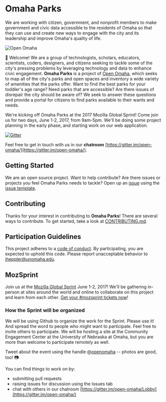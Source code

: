 # Omaha Parks

We are working with citizen, government, and nonprofit members to make government and civic data accessible to the residents of Omaha so that they can use and create new ways to engage with the city and its leadership and improve Omaha's quality of life.

![Open Omaha](https://github.com/open-omaha/project-ideas/raw/master/open-omaha-logo.png)

:tada: Welcome! We are a group of technologists, scholars, educators, scientists, coders, designers, and citizens seeking to tackle some of the city's pressing problems by leveraging technology and data to enhance civic engagement. **Omaha Parks** is a project of [Open Omaha](http://github.com/open-omaha/), which seeks to map all of the city's parks and open spaces and inventory a wide variety of amenities that the parks offer. Want to find the best parks for your toddler's age range? Need parks that are accessible? Are there issues of disrepair the city should be aware of? We seek to answer these questions and provide a portal for citizens to find parks available to their wants and needs.

We're kicking off Omaha Parks at the 2017 Mozilla Global Sprint! Come join us for two days, June 1-2, 2017, from 9am-5pm. We'll be doing some project planning in the early phase, and starting work on our web application.

[![Gitter](https://img.shields.io/gitter/room/TechnologyAdvice/Stardust.svg)](https://gitter.im/open-omaha/)

Feel free to get in touch with us in our **chatroom** [https://gitter.im/open-omaha/](https://gitter.im/open-omaha/).

## Getting Started

We are an open source project. Want to help contribute? Are there issues or projects you feel Omaha Parks needs to tackle? Open up an [issue](https://github.com/open-omaha/omaha-parks/issues) using the [issue template](https://github.com/open-omaha/omaha-parks/blob/master/ISSUE_TEMPLATE.md).

## Contributing

Thanks for your interest in contributing to **Omaha Parks**! There are several ways to contribute. To get started, take a look at [CONTRIBUTING.md](CONTRIBUTING.md).

## Participation Guidelines

This project adheres to a [code of conduct](CODE_OF_CONDUCT.md). By participating, you are expected to uphold this code. Please report unacceptable behavior to jheppler@unomaha.edu.

## MozSprint

Join us at the [Mozilla Global Sprint](http://mozilla.github.io/global-sprint/) June 1-2, 2017! We'll be gathering in-person at sites around the world and online to collaborate on this project and learn from each other. [Get your #mozsprint tickets now](https://ti.to/Mozilla/global-sprint-omaha)!

### How the Sprint will be organized 

We will be using Github to organize the work for the Sprint. Please use it! And spread the word to people who might want to participate. Feel free to invite others to participate. We will be hosting a site at the Community Engagement Center at the University of Nebraska at Omaha, but you are more than welcome to participate remotely as well. 

Tweet about the event using the handle @[openomaha](http://twitter.com/openomaha) -- photos are good, too! :camera:

You can find things to work on by:

- submitting pull requests
- raising issues for discussion using the Issues tab
- chat with others in our chatroom [https://gitter.im/open-omaha/Lobby](https://gitter.im/open-omaha/)
